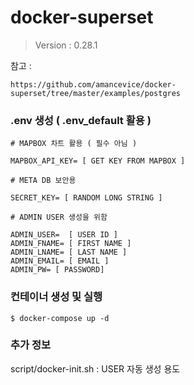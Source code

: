 # docker-superset

> Version : 0.28.1

참고 :

```
https://github.com/amancevice/docker-superset/tree/master/examples/postgres
```

### .env 생성 ( .env_default 활용 )

    # MAPBOX 차트 활용 ( 필수 아님 )
    
    MAPBOX_API_KEY= [ GET KEY FROM MAPBOX ]
    
    # META DB 보안용
    
    SECRET_KEY= [ RANDOM LONG STRING ]
    
    # ADMIN USER 생성을 위함
    
    ADMIN_USER=  [ USER ID ]
    ADMIN_FNAME= [ FIRST NAME ]
    ADMIN_LNAME= [ LAST NAME ]
    ADMIN_EMAIL= [ EMAIL ]
    ADMIN_PW= [ PASSWORD]
    
### 컨테이너 생성 및 실행 

```
$ docker-compose up -d
```

### 추가 정보

script/docker-init.sh  :  USER 자동 생성 용도

